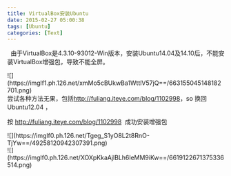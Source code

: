 ```yaml
---
title: VirtualBox安装Ubuntu
date: 2015-02-27 05:00:38
tags: [Ubuntu]
categories: [Text]
---
```


<p>&nbsp;&nbsp;由于VirtualBox是4.3.10-93012-Win版本，安装Ubuntu14.04及14.10后，不能安装VirtualBox增强包，导致不能全屏。</p> 
<p>
![](https://imglf1.ph.126.net/xmMo5cBUkwBa1WttlV57jQ==/663155045148182701.png)
<br />尝试各种方法无果，包括<a target="_blank" rel="nofollow" href="http://fuliang.iteye.com/blog/1102998"  >http://fuliang.iteye.com/blog/1102998</a>，so 换回Ubuntu12.04&nbsp;，</p> 
<p>按&nbsp;<a target="_blank" rel="nofollow" href="http://fuliang.iteye.com/blog/1102998"  >http://fuliang.iteye.com/blog/1102998</a>&nbsp;&nbsp;成功安装增强包</p> 
<p>
![](https://imglf0.ph.126.net/Tgeg_S1yO8L2t8RnO-TjYw==/49258120942307391.png)
<br />
![](https://imglf0.ph.126.net/XOXpKkaAjlBLh6leMM9iKw==/6619122671375336514.png)
<br /><br /></p>